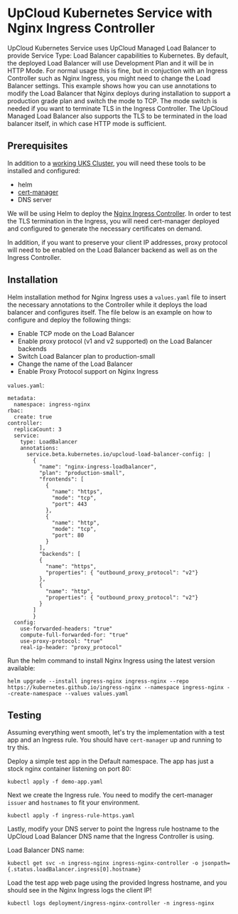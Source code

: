 # UpCloud Kubernetes Service with Nginx Ingress Controller

UpCloud Kubernetes Service uses UpCloud Managed Load Balancer to provide Service Type: Load Balancer capabilities to Kubernetes. By default, the deployed Load Balancer will use Development Plan and it will be in HTTP Mode. For normal usage this is fine, but in conjuction with an Ingress Controller such as Nginx Ingress, you might need to change the Load Balancer settings. This example shows how you can use annotations to modify the Load Balancer that Nginx deploys during installation to support a production grade plan and switch the mode to TCP. The mode switch is needed if you want to terminate TLS in the Ingress Controller. The UpCloud Managed Load Balancer also supports the TLS to be terminated in the load balancer itself, in which case HTTP mode is sufficient.

## Prerequisites

In addition to a [working UKS Cluster](https://upcloud.com/products/managed-kubernetes), you will need these tools to be installed and configured:

* helm
* [cert-manager](https://cert-manager.io/docs/installation/helm/)
* DNS server

We will be using Helm to deploy the [Nginx Ingress Controller](https://kubernetes.github.io/ingress-nginx/deploy/). In order to test the TLS termination in the Ingress, you will need cert-manager deployed and configured to generate the necessary certificates on demand.

In addition, if you want to preserve your client IP addresses, proxy protocol will need to be enabled on the Load Balancer backend as well as on the Ingress Controller.

## Installation

Helm installation method for Nginx Ingress uses a `values.yaml` file to insert the necessary annotations to the Controller while it deploys the load balancer and configures itself. The file below is an example on how to configure and deploy the following things:

* Enable TCP mode on the Load Balancer
* Enable proxy protocol (v1 and v2 supported) on the Load Balancer backends
* Switch Load Balancer plan to production-small
* Change the name of the Load Balancer
* Enable Proxy Protocol support on Nginx Ingress

`values.yaml`:
```
metadata:
  namespace: ingress-nginx
rbac:
  create: true
controller:
  replicaCount: 3
  service:
    type: LoadBalancer
    annotations:
      service.beta.kubernetes.io/upcloud-load-balancer-config: |
        {
          "name": "nginx-ingress-loadbalancer",
          "plan": "production-small",
          "frontends": [
            {
              "name": "https",
              "mode": "tcp",
              "port": 443
            },
            {
              "name": "http",
              "mode": "tcp",
              "port": 80
            }
          ],
          "backends": [
          {
            "name": "https",
            "properties": { "outbound_proxy_protocol": "v2"}
          },
          {
            "name": "http",
            "properties": { "outbound_proxy_protocol": "v2"}
          }
        ]
        }
  config:
    use-forwarded-headers: "true"
    compute-full-forwarded-for: "true"
    use-proxy-protocol: "true"
    real-ip-header: "proxy_protocol"
```

Run the helm command to install Nginx Ingress using the latest version available:

```
helm upgrade --install ingress-nginx ingress-nginx --repo https://kubernetes.github.io/ingress-nginx --namespace ingress-nginx --create-namespace --values values.yaml
```

## Testing

Assuming everything went smooth, let's try the implementation with a test app and an Ingress rule. You should have `cert-manager` up and running to try this.

Deploy a simple test app in the Default namespace. The app has just a stock nginx container listening on port 80:
```
kubectl apply -f demo-app.yaml
```

Next we create the Ingress rule. You need to modify the cert-manager `issuer` and `hostnames` to fit your environment.

```
kubectl apply -f ingress-rule-https.yaml
```

Lastly, modify your DNS server to point the Ingress rule hostname to the UpCloud Load Balancer DNS name that the Ingress Controller is using.

Load Balancer DNS name:
```
kubectl get svc -n ingress-nginx ingress-nginx-controller -o jsonpath={.status.loadBalancer.ingress[0].hostname}
```
Load the test app web page using the provided Ingress hostname, and you should see in the Nginx Ingress logs the client IP!

```
kubectl logs deployment/ingress-nginx-controller -n ingress-nginx
```